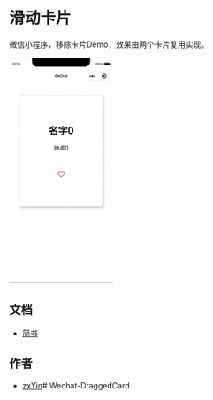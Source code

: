 # 滑动卡片
微信小程序，移除卡片Demo，效果由两个卡片复用实现。

<img src="example.gif"  height="408" width="187.5"></img>
## 文档
* [简书](https://github.com/zxYin)
## 作者
* [zxYin](https://github.com/zxYin)# Wechat-DraggedCard
